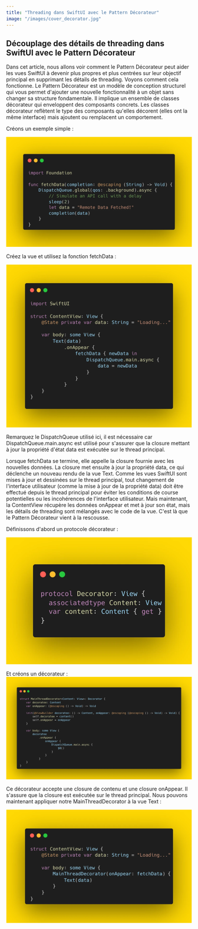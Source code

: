 ```yaml
---
title: "Threading dans SwiftUI avec le Pattern Décorateur"
image: "/images/cover_decorator.jpg"
---
```


## Découplage des détails de threading dans SwiftUI avec le Pattern Décorateur

Dans cet article, nous allons voir comment le Pattern Décorateur peut aider les vues SwiftUI à devenir plus propres et plus centrées sur leur objectif principal en supprimant les détails de threading. Voyons comment cela fonctionne. Le Pattern Décorateur est un modèle de conception structurel qui vous permet d'ajouter une nouvelle fonctionnalité à un objet sans changer sa structure fondamentale. Il implique un ensemble de classes décorateur qui enveloppent des composants concrets. Les classes décorateur reflètent le type des composants qu'elles décorent (elles ont la même interface) mais ajoutent ou remplacent un comportement.

Créons un exemple simple :

![](/images/ouHhzvPJlaDX5erTqOA8J3EQxk.png)

Créez la vue et utilisez la fonction fetchData :

![](/images/y3sAQ2ItHQQ4XLYD7ME5Dd5uCt8.png)

Remarquez le DispatchQueue utilisé ici, il est nécessaire car DispatchQueue.main.async est utilisé pour s'assurer que la closure mettant à jour la propriété d'état data est exécutée sur le thread principal.

Lorsque fetchData se termine, elle appelle la closure fournie avec les nouvelles données. La closure met ensuite à jour la propriété data, ce qui déclenche un nouveau rendu de la vue Text. Comme les vues SwiftUI sont mises à jour et dessinées sur le thread principal, tout changement de l'interface utilisateur (comme la mise à jour de la propriété data) doit être effectué depuis le thread principal pour éviter les conditions de course potentielles ou les incohérences de l'interface utilisateur. Mais maintenant, la ContentView récupère les données onAppear et met à jour son état, mais les détails de threading sont mélangés avec le code de la vue. C'est là que le Pattern Décorateur vient à la rescousse.

Définissons d'abord un protocole décorateur :

![](/images/rLMV0bpZjwAJNOgMdbuBleDEcM.png)

Et créons un décorateur :
![](/images/TbfRz8NH2b7antsiwZSihRCHiE.png)

Ce décorateur accepte une closure de contenu et une closure onAppear. Il s'assure que la closure est exécutée sur le thread principal. Nous pouvons maintenant appliquer notre MainThreadDecorator à la vue Text :

![](/images/sqZDUt3ObWv7Jksg6f8ME9Oaug.png)